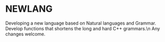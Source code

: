 # NEWLANG
Developing a new language based on Natural languages and Grammar.\
Develop functions that shortens the long and hard C++ grammars.\n
Any changes welcome.

